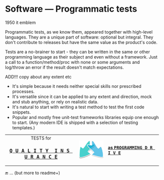 # Software &mdash; Programmatic tests

1950 it emblem

Programmatic tests, as we know them, appeared together with high-level languages. They are a unique part of software: optional but integral. They don't contribute to releases but have the same value as the product's code. 

Tests are a no-brainer to start - they can be written in the same or other programming language as their subject and even without a framework. Just a call to a function/method/proc with none or some arguments and log/throw an error if the result doesn't match expectations.

ADD!!! copy about any extent etc

+ It's simple because it needs neither special skills nor prescribed processes.
+ It's versatile since it can be applied to any extent and direction, mock and stub anything, or rely on realistic data.
+ It's natural to start with writing a test method to test the first code snippets.
+ Popular and mostly free unit-test frameworks libraries equip one enough to start. (Any modern IDE is shipped with a selection of testing templates.)

<table><tr><td>
  <div align="center">TESTS for<br /><h3><a href="asQA/"><samp>Q&thinsp;U&thinsp;A&thinsp;L&thinsp;I&thinsp;T&thinsp;Y&nbsp;&nbsp;I&thinsp;N&thinsp;S&thinsp;U&thinsp;R&thinsp;A&thinsp;N&thinsp;C&thinsp;E</samp></a></h3></div>
</td><td><picture><img alt="&nbsp;arrows down left and right" src="../../_rsc/_img/signs/arrows/arrows-overlay_bifurc-down.jpg"/></picture></td><td>
  <a href="asQA/"><b>as <samp>PROGRAMMING D&thinsp;R&thinsp;I&thinsp;V&thinsp;E</samp></b></a>
</td></tr></table>

:end: ... (but more to readme+)
